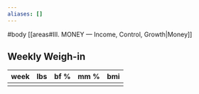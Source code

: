 ```yaml
---
aliases: []
---
```

#body [[areas#III. MONEY — Income, Control, Growth|Money]]

## Weekly Weigh-in

| week | lbs | bf % | mm % | bmi |
| ---- | --- | ---- | ---- | --- |
|      |     |      |      |     |
